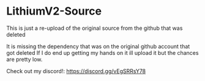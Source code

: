 # LithiumV2-Source
This is just a re-upload of the original source from the github that was deleted

It is missing the dependency that was on the original github account that got deleted
If I do end up getting my hands on it ill upload it but the chances are pretty low.

Check out my discord!: https://discord.gg/vEgSRRsY78
